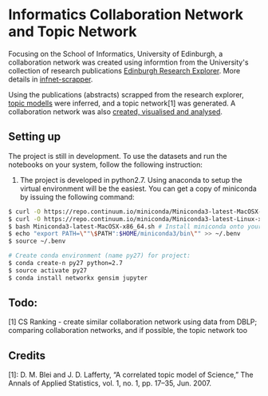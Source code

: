 # Informatics Collaboration Network and Topic Network
Focusing on the School of Informatics, University of Edinburgh, a collaboration network was created using informtion from the University's collection of research publications [Edinburgh Research Explorer](http://www.research.ed.ac.uk/portal/en/organisations/school-of-informatics(d9a3581f-93a4-4d74-bf29-14c86a1da9f4).html "School of Informatics - Edinburgh Research Explorer"). More details in [infnet-scrapper](./infnet-scrapper/notebooks).

Using the publications (abstracts) scrapped from the research explorer, [topic modells](./topicModel/notebooks) were inferred, and a topic network[1] was generated. A collaboration network was also [created, visualised and analysed](./infnet-analysis/notebooks).

## Setting up
The project is still in development. To use the datasets and run the notebooks on your system, follow the following instruction:

1. The project is developed in python2.7. Using anaconda to setup the virtual environment will be the easiest. You can get a copy of miniconda by issuing the following command:
```bash
$ curl -O https://repo.continuum.io/miniconda/Miniconda3-latest-MacOSX-x86_64.sh # For MacOSX
$ curl -O https://repo.continuum.io/miniconda/Miniconda3-latest-Linux-x86.sh # For linux/ubuntu
$ bash Miniconda3-latest-MacOSX-x86_64.sh # Install miniconda onto your system
$ echo "export PATH=\""\$PATH":$HOME/miniconda3/bin\"" >> ~/.benv
$ source ~/.benv

# Create conda environment (name py27) for project:
$ conda create-n py27 python=2.7
$ source activate py27
$ conda install networkx gensim jupyter
```

## Todo:
[1] CS Ranking - create similar collaboration network using data from DBLP; comparing collaboration networks, and if possible, the topic network too

## Credits
[1]: D. M. Blei and J. D. Lafferty, “A correlated topic model of Science,” The Annals of Applied Statistics, vol. 1, no. 1, pp. 17–35, Jun. 2007.



